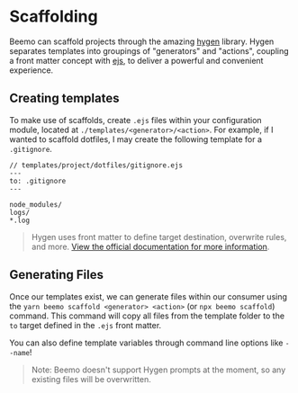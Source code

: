 # Scaffolding

Beemo can scaffold projects through the amazing [hygen](https://github.com/jondot/hygen) library.
Hygen separates templates into groupings of "generators" and "actions", coupling a front matter
concept with [ejs](http://ejs.co/), to deliver a powerful and convenient experience.

## Creating templates

To make use of scaffolds, create `.ejs` files within your configuration module, located at
`./templates/<generator>/<action>`. For example, if I wanted to scaffold dotfiles, I may create the
following template for a `.gitignore`.

```
// templates/project/dotfiles/gitignore.ejs
---
to: .gitignore
---

node_modules/
logs/
*.log
```

> Hygen uses front matter to define target destination, overwrite rules, and more.
> [View the official documentation for more information](http://www.hygen.io/templates).

## Generating Files

Once our templates exist, we can generate files within our consumer using the
`yarn beemo scaffold <generator> <action>` (or `npx beemo scaffold`) command. This command will copy
all files from the template folder to the `to` target defined in the `.ejs` front matter.

You can also define template variables through command line options like `--name`!

> Note: Beemo doesn't support Hygen prompts at the moment, so any existing files will be
> overwritten.
